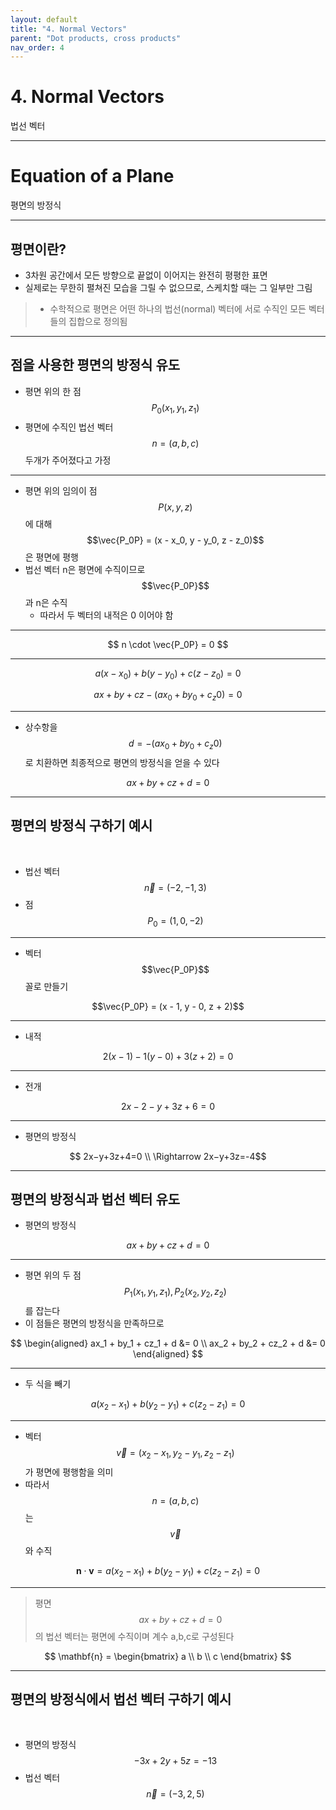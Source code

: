 ```yaml
---
layout: default
title: "4. Normal Vectors"
parent: "Dot products, cross products"
nav_order: 4
---
```


# 4. Normal Vectors
법선 벡터

---

# Equation of a Plane
평면의 방정식

---

## 평면이란?
- 3차원 공간에서 모든 방향으로 끝없이 이어지는 완전히 평평한 표면
- 실제로는 무한히 펼쳐진 모습을 그릴 수 없으므로, 스케치할 때는 그 일부만 그림
> - 수학적으로 평면은 어떤 하나의 법선(normal) 벡터에 서로 수직인 모든 벡터들의 집합으로 정의됨

---

## 점을 사용한 평면의 방정식 유도

- 평면 위의 한 점 $$P_0(x_1,y_1,z_1)$$
- 평면에 수직인 법선 벡터 $$n = (a,b,c)$$ 두개가 주어졌다고 가정

----

- 평면 위의 임의이 점 $$P(x,y,z)$$ 에 대해 $$\vec{P_0P} = (x - x_0, y - y_0, z - z_0)$$은 평면에 평행
- 법선 벡터 n은 평면에 수직이므로 $$\vec{P_0P}$$ 과 n은 수직
    - 따라서 두 벡터의 내적은 0 이어야 함

---

$$
n \cdot \vec{P_0P} = 0
$$

---

$$
a(x - x_0) + b (y - y_0) +  c(z - z_0) = 0
$$


$$
ax + by + cz - (ax_0 + by_0 + c_z0)= 0
$$

---

- 상수항을 $$ d =  -(ax_0 + by_0 + c_z0)$$ 로 치환하면 최종적으로 평면의 방정식을 얻을 수 있다

$$
ax + by + cz + d = 0
$$

---

## 평면의 방정식 구하기 예시

<br>

- 법선 벡터 $$\vec{n} = (-2,-1,3)$$
- 점 $$P_0 = (1, 0 ,-2)$$

---

- 벡터 $$\vec{P_0P}$$ 꼴로 만들기

$$\vec{P_0P} = (x - 1, y - 0, z + 2)$$

---

- 내적

$$2(x−1)−1(y−0)+3(z+2) = 0 $$

---

- 전개

$$ 2x−2−y+3z+6=0 $$

---

- 평면의 방정식

$$ 2x−y+3z+4=0  \\
\Rightarrow 2x−y+3z=-4$$

---


## 평면의 방정식과 법선 벡터 유도

- 평면의 방정식

$$
ax + by + cz + d = 0
$$

---

- 평면 위의 두 점 $$P_1(x_1,y_1,z_1), P_2(x_2,y_2,z_2)$$ 를 잡는다
- 이 점들은 평면의 방정식을 만족하므로

$$
\begin{aligned}
ax_1 + by_1 + cz_1 + d &= 0 \\
ax_2 + by_2 + cz_2 + d &= 0
\end{aligned}
$$

---

- 두 식을 빼기

$$
a(x_2 - x_1) + b(y_2 - y_1) + c(z_2 - z_1) = 0
$$

---

- 벡터 $$\vec{v} = (x_2 - x_1, y_2 - y_1, z_2 - z_1)$$ 가 평면에 평행함을 의미
- 따라서 $$n = (a, b, c)$$ 는 $$\vec{v}$$ 와 수직

$$
\mathbf{n} \cdot \mathbf{v} = a(x_2 - x_1) + b(y_2 - y_1) + c(z_2 - z_1) = 0
$$

---

> 평면 $$ax + by + cz + d = 0$$ 의 법선 벡터는 평면에 수직이며 계수 a,b,c로 구성된다

$$
\mathbf{n} = \begin{bmatrix} a \\ b \\ c \end{bmatrix}
$$

---

## 평면의 방정식에서 법선 벡터 구하기 예시

<br>

- 평면의 방정식 $$-3x + 2y + 5z = -13$$
- 법선 벡터 $$ \vec{n} = (-3, 2 , 5)$$


